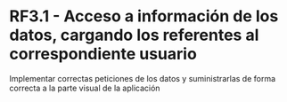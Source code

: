 # RF3.1 - Acceso a información de los datos, cargando los referentes al correspondiente usuario


Implementar correctas peticiones de los datos y suministrarlas de forma correcta a la parte visual de la aplicación
